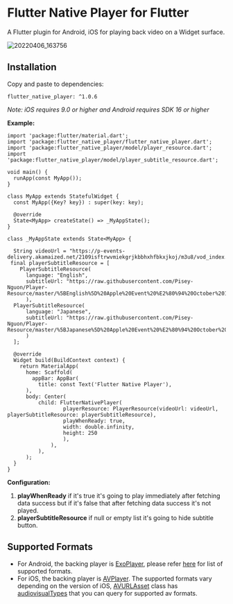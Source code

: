 # Flutter Native Player for Flutter

A Flutter plugin for  Android, iOS for playing back video on a Widget surface.

![20220406_163756](https://user-images.githubusercontent.com/47247206/161946545-64355d36-aadb-4bef-9614-a2db19838a89.gif)


## Installation
Copy and paste to dependencies:

    flutter_native_player: ^1.0.6

*Note: iOS requires 9.0 or higher and Android requires SDK 16 or higher*

**Example:**

    import 'package:flutter/material.dart';
    import 'package:flutter_native_player/flutter_native_player.dart';
    import 'package:flutter_native_player/model/player_resource.dart';
    import 'package:flutter_native_player/model/player_subtitle_resource.dart';

    void main() {
      runApp(const MyApp());
    }

    class MyApp extends StatefulWidget {
      const MyApp({Key? key}) : super(key: key);

      @override
      State<MyApp> createState() => _MyAppState();
    }

    class _MyAppState extends State<MyApp> {

      String videoUrl = "https://p-events-delivery.akamaized.net/2109isftrwvmiekgrjkbbhxhfbkxjkoj/m3u8/vod_index.m3u8";
     final playerSubtitleResource = [
        PlayerSubtitleResource(
          language: "English",
	      subtitleUrl: "https://raw.githubusercontent.com/Pisey-Nguon/Player-Resource/master/%5BEnglish%5D%20Apple%20Event%20%E2%80%94%20October%2013%20%5BDownSub.com%5D.srt",
	      ),
      PlayerSubtitleResource(
          language: "Japanese",
	      subtitleUrl: "https://raw.githubusercontent.com/Pisey-Nguon/Player-Resource/master/%5BJapanese%5D%20Apple%20Event%20%E2%80%94%20October%2013%20%5BDownSub.com%5D.srt",
	      )
      ];

      @override
      Widget build(BuildContext context) {
        return MaterialApp(
          home: Scaffold(
            appBar: AppBar(
              title: const Text('Flutter Native Player'),
	      ),
	      body: Center(
              child: FlutterNativePlayer(
	                  playerResource: PlayerResource(videoUrl: videoUrl, playerSubtitleResource: playerSubtitleResource),
				      playWhenReady: true,
				      width: double.infinity,
				      height: 250
				      ),
			      ),
		      ),
	      );
      }
    }

**Configuration:**

 1. **playWhenReady** if it's true it's going to play immediately after fetching data success but if it's false that after fetching data success it's not played.
 2. **playerSubtitleResource** if null or empty list it's going to hide subtitle button.

## Supported Formats
-   For Android, the backing player is  [ExoPlayer](https://google.github.io/ExoPlayer/), please refer  [here](https://google.github.io/ExoPlayer/supported-formats.html)  for list of supported formats.
-   For iOS, the backing player is  [AVPlayer](https://developer.apple.com/documentation/avfoundation/avplayer). The supported formats vary depending on the version of iOS,  [AVURLAsset](https://developer.apple.com/documentation/avfoundation/avurlasset)  class has  [audiovisualTypes](https://developer.apple.com/documentation/avfoundation/avurlasset/1386800-audiovisualtypes?language=objc)  that you can query for supported av formats.
